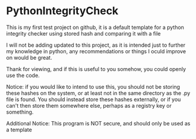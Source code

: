 # PythonIntegrityCheck

This is my first test project on github, it is a default template for a python integrity checker using stored hash and comparing it with a file

I will not be adding updated to this project, as it is intended just to further my knowledge in python, any recommendations or things I oculd improve on would be great. 

Thank for viewing, and if this is useful to you somehow, you could openly use the code. 

Notice: if you would like to intend to use this, you should not be storing these hashes on the system, or at least not in the same directory as the .py file is found. You should instead store these hashes externally, or if you can't then store them somewhere else, perhaps as a registry key or something.  

Additional Notice: This program is NOT secure, and should only be used as a template 
